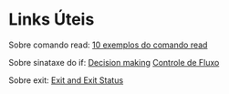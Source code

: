 <h1> Links Úteis </h1>

Sobre comando read:
[10 exemplos do comando read](https://terminalroot.com.br/2015/08/10-exemplos-do-comando-read.html)

Sobre sinataxe do if:
[Decision making](https://www.learnshell.org/en/Decision_Making)
[Controle de Fluxo](http://blog.evaldojunior.com.br/aulas/blog/shell%20script/2011/05/08/shell-script-parte-2-controle-de-fluxo.html)

Sobre exit:
[Exit and Exit Status](https://tldp.org/LDP/abs/html/exit-status.html#NEGCOND)
